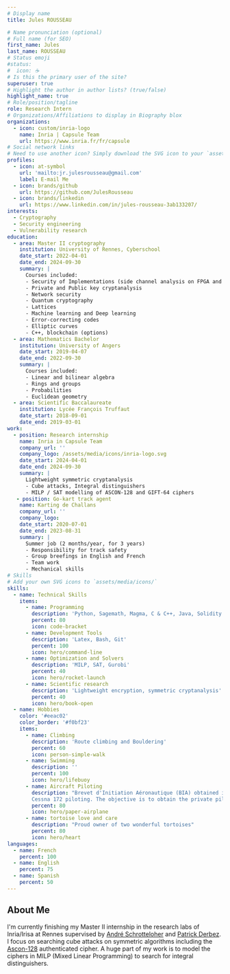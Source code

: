 ```yaml
---
# Display name
title: Jules ROUSSEAU

# Name pronunciation (optional)
# Full name (for SEO)
first_name: Jules
last_name: ROUSSEAU
# Status emoji
#status:
#  icon: ☕️
# Is this the primary user of the site?
superuser: true
# Highlight the author in author lists? (true/false)
highlight_name: true
# Role/position/tagline
role: Research Intern
# Organizations/Affiliations to display in Biography blox
organizations:
  - icon: custom/inria-logo
    name: Inria | Capsule Team
    url: https://www.inria.fr/fr/capsule
# Social network links
# Need to use another icon? Simply download the SVG icon to your `assets/media/icons/` folder.
profiles:
  - icon: at-symbol
    url: 'mailto:jr.julesrousseau@gmail.com'
    label: E-mail Me
  - icon: brands/github
    url: https://github.com/JulesRousseau
  - icon: brands/linkedin
    url: https://www.linkedin.com/in/jules-rousseau-3ab133207/
interests:
  - Cryptography
  - Security engineering
  - Vulnerability research
education:    
  - area: Master II cryptography
    institution: University of Rennes, Cyberschool
    date_start: 2022-04-01
    date_end: 2024-09-30
    summary: |
      Courses included:
      - Security of Implementations (side channel analysis on FPGA and code review)
      - Private and Public key cryptanalysis
      - Network security
      - Quantum cryptography
      - Lattices
      - Machine learning and Deep learning
      - Error-correcting codes
      - Elliptic curves
      - C++, blockchain (options)
  - area: Mathematics Bachelor
    institution: University of Angers
    date_start: 2019-04-07
    date_end: 2022-09-30
    summary: |
      Courses included:
      - Linear and bilinear algebra
      - Rings and groups
      - Probabilities
      - Euclidean geometry
  - area: Scientific Baccalaureate
    institution: Lycée François Truffaut
    date_start: 2018-09-01
    date_end: 2019-03-01
work:
  - position: Research internship
    name: Inria in Capsule Team
    company_url: ''
    company_logo: /assets/media/icons/inria-logo.svg
    date_start: 2024-04-01
    date_end: 2024-09-30
    summary: |
      Lightweight symmetric cryptanalysis
      - Cube attacks, Integral distinguishers
      - MILP / SAT modelling of ASCON-128 and GIFT-64 ciphers
   - position: Go-kart track agent
    name: Karting de Challans
    company_url: ''
    company_logo:
    date_start: 2020-07-01
    date_end: 2023-08-31
    summary: |
      Summer job (2 months/year, for 3 years)
      - Responsibility for track safety
      - Group breefings in English and French
      - Team work
      - Mechanical skills 
# Skills
# Add your own SVG icons to `assets/media/icons/`
skills:
  - name: Technical Skills
    items:
      - name: Programming
        description: 'Python, Sagemath, Magma, C & C++, Java, Solidity'
        percent: 80
        icon: code-bracket
      - name: Development Tools
        description: 'Latex, Bash, Git'
        percent: 100
        icon: hero/command-line
      - name: Optimization and Solvers
        description: 'MILP, SAT, Gurobi'
        percent: 40
        icon: hero/rocket-launch
      - name: Scientific research
        description: 'Lightweight encryption, symmetric cryptanalysis'
        percent: 40
        icon: hero/book-open
  - name: Hobbies
    color: '#eeac02'
    color_border: '#f0bf23'
    items:
      - name: Climbing
        description: 'Route climbing and Bouldering'
        percent: 60
        icon: person-simple-walk
      - name: Swimming
        description: ''
        percent: 100
        icon: hero/lifebuoy
      - name: Aircraft Piloting
        description: "Brevet d'Initiation Aéronautique (BIA) obtained in 2018.
        Cessna 172 piloting. The objective is to obtain the private pilot licence"
        percent: 80
        icon: hero/paper-airplane
      - name: tortoise love and care
        description: "Proud owner of two wonderful tortoises"
        percent: 80
        icon: hero/heart
languages:
  - name: French
    percent: 100
  - name: English
    percent: 75
  - name: Spanish
    percent: 50
---
```

## About Me
<meta name="google-site-verification" content="R-p8kGP5D7NpmkthFlH3ftdWeAAFxBde4Hg5ATGJmfY" />
<meta name="description" content="cryptography, cybersecurity, mathematics, informatic, Rennes, Sciences, Programming, security systems, research, Jules Rousseau">

I'm currently finishing my Master II internship in the research labs of Inria/Irisa at Rennes supervised by [André Schrotteloher](https://andreschrottenloher.github.io/) and [Patrick Derbez](https://people.irisa.fr/Patrick.Derbez/). I focus on searching cube attacks on symmetric algorithms including the [Ascon-128](https://csrc.nist.gov/CSRC/media/Projects/lightweight-cryptography/documents/round-2/spec-doc-rnd2/ascon-spec-round2.pdf) authenticated cipher. A huge part of my work is to model the ciphers in MILP (Mixed Linear Programming) to search for integral distinguishers.
